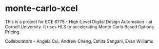 # monte-carlo-xcel

This is a project for ECE 6775 - High-Level Digital Design Automation - at Cornell University. It uses HLS to accelerating Monte Carlo Based Options Pricing. 

Collaborators - Angela Cui, Andrew Cheng, Eshita Sangani, Evan Williams

